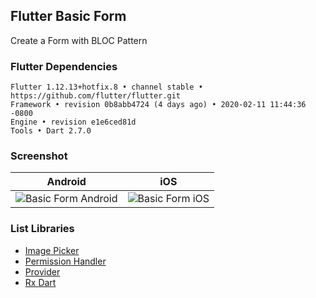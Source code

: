 ## Flutter Basic Form

Create a Form with BLOC Pattern

### Flutter Dependencies
```
Flutter 1.12.13+hotfix.8 • channel stable • https://github.com/flutter/flutter.git
Framework • revision 0b8abb4724 (4 days ago) • 2020-02-11 11:44:36 -0800
Engine • revision e1e6ced81d
Tools • Dart 2.7.0
```

### Screenshot
| Android | iOS |
| :---: | :---: |
| ![Basic Form Android](https://i.imgur.com/aJgDu10.png) | ![Basic Form iOS](https://i.imgur.com/wnA3PJN.png) |

### List Libraries
- [Image Picker](https://pub.dev/packages/image_picker)
- [Permission Handler](https://pub.dev/packages/permission_handler)
- [Provider](https://pub.dev/packages/provider)
- [Rx Dart](https://pub.dev/packages/rxdart)
